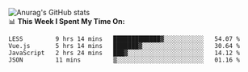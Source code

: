 
![Anurag's GitHub stats](https://github-readme-stats.vercel.app/api?username=supergczh&show_icons=true&theme=radical)
<br />
📊 **This Week I Spent My Time On:**

<!--START_SECTION:waka-->

```text
LESS         9 hrs 14 mins   █████████████▓░░░░░░░░░░░   54.07 %
Vue.js       5 hrs 14 mins   ███████▓░░░░░░░░░░░░░░░░░   30.64 %
JavaScript   2 hrs 24 mins   ███▓░░░░░░░░░░░░░░░░░░░░░   14.12 %
JSON         11 mins         ▒░░░░░░░░░░░░░░░░░░░░░░░░   01.16 %
```

<!--END_SECTION:waka-->
